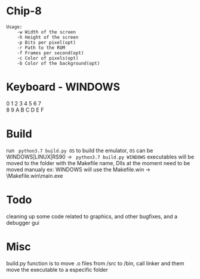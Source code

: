 # Chip-8

```
Usage:
    -w Width of the screen
    -h Height of the screen
    -p Bits per pixel(opt)
    -r Path to the ROM
    -f Frames per second(opt)
    -c Color of pixels(opt)
    -b Color of the background(opt)
```

# Keyboard - WINDOWS
0   1	2	3
4	5	6	7	
8	9   A   B
C   D   E   F

# Build
run ``` python3.7 build.py OS``` to build the emulator,
```OS``` can be WINDOWS|LINUX|RS90 -> ``` python3.7 build.py WINDOWS```
executables will be moved to the folder with the Makefile name,
Dlls at the moment need to be moved manualy
ex: WINDOWS will use the Makefile.win -> \Makefile.win\main.exe

# Todo
cleaning up some code related to graphics,
and other bugfixes, and a debugger gui

# Misc

build.py function is to move .o files from /src to /bin, 
call linker and them move the executable to a especific folder  



